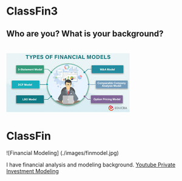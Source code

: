 # ClassFin3
## Who are you? What is your background?
![Financial Modeling](./images/finmodel.jpg)
=======
# ClassFin
![Financial Modeling] (./images/finmodel.jpg)

I have financial analysis and modeling background.
[Youtube Private Investment Modeling](https://www.youtube.com/watch?v=Z9vf3_p-1Gc)

